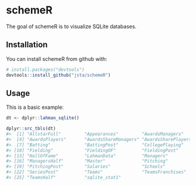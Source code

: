 
<!-- README.md is generated from README.Rmd. Please edit that file -->
schemeR
=======

The goal of schemeR is to visualize SQLite databases.

Installation
------------

You can install schemeR from github with:

``` r
# install.packages("devtools")
devtools::install_github("jsta/schemeR")
```

Usage
-----

This is a basic example:

``` r
dt <- dplyr::lahman_sqlite()

dplyr::src_tbls(dt)
#>  [1] "AllstarFull"         "Appearances"         "AwardsManagers"     
#>  [4] "AwardsPlayers"       "AwardsShareManagers" "AwardsSharePlayers" 
#>  [7] "Batting"             "BattingPost"         "CollegePlaying"     
#> [10] "Fielding"            "FieldingOF"          "FieldingPost"       
#> [13] "HallOfFame"          "LahmanData"          "Managers"           
#> [16] "ManagersHalf"        "Master"              "Pitching"           
#> [19] "PitchingPost"        "Salaries"            "Schools"            
#> [22] "SeriesPost"          "Teams"               "TeamsFranchises"    
#> [25] "TeamsHalf"           "sqlite_stat1"
```
